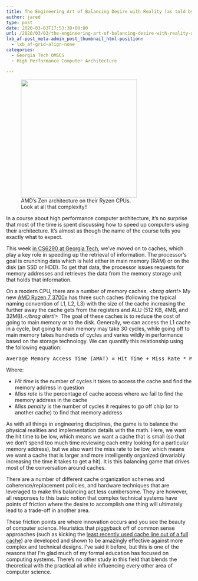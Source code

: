 ```yaml
---
title: The Engineering Art of Balancing Desire with Reality (as told by processor caches)
author: jared
type: post
date: 2020-03-03T17:53:30+00:00
url: /2020/03/03/the-engineering-art-of-balancing-desire-with-reality-as-told-by-processor-caches/
lxb_af-post_meta-admin_post_thumbnail_html-position:
  - lxb_af-grid-align-none
categories:
  - Georgia Tech OMSCS
  - High Performance Computer Architecture

---
```

<figure id="attachment_2857" aria-describedby="caption-attachment-2857" style="width: 315px" class="wp-caption alignright"><img decoding="async" loading="lazy" class="size-medium wp-image-2857" src="https://jared.lexblogplatform.com/wp-content/uploads/sites/10/2020/03/zen-315x320.png" alt="" width="315" height="320" /><figcaption id="caption-attachment-2857" class="wp-caption-text">AMD&#8217;s Zen architecture on their Ryzen CPUs. Look at all that complexity!!</figcaption></figure>

In a course about high performance computer architecture, it&#8217;s no surprise that most of the time is spent discussing how to speed up computers using their architecture. It&#8217;s almost as though the name of the course tells you exactly what to expect.

This week [in CS6290 at Georgia Tech][1], we&#8217;ve moved on to caches, which play a key role in speeding up the retrieval of information. The processor&#8217;s goal is crunching data which is held either in main memory (RAM) or on the disk (an SSD or HDD). To get that data, the processor issues requests for memory addresses and retrieves the data from the memory storage unit that holds that information.

<!--more-->

On a modern CPU, there are a number of memory caches. _<brag alert!>_ My new [AMD Ryzen 7 3700x][2] has three such caches (following the typical naming convention of L1, L2, L3) with the size of the cache increasing the further away the cache gets from the registers and ALU (512 KB, 4MB, and 32MB)._</brag alert!>_  The goal of these caches is to reduce the cost of going to main memory or to the disk. Generally, we can access the L1 cache in a cycle, but going to main memory may take 30 cycles, while going off to main memory takes hundreds of cycles and varies wildly in performance based on the storage technology. We can quantify this relationship using the following equation:

<pre>Average Memory Access Time (AMAT) = Hit Time + Miss Rate * Miss Penalty</pre>

Where:

  * _Hit time_ is the number of cycles it takes to access the cache and find the memory address in question
  * _Miss rate_ is the percentage of cache access where we fail to find the memory address in the cache
  * _Miss penalty_ is the number of cycles it requires to go off chip (or to another cache) to find that memory address

As with all things in engineering disciplines, the game is to balance the physical realities and implementation details with the math. Here, we want the hit time to be low, which means we want a cache that is small (so that we don&#8217;t spend too much time reviewing each entry looking for a particular memory address), but we also want the miss rate to be low, which means we want a cache that is larger and more intelligently organized (invariably increasing the time it takes to get a hit). It is this balancing game that drives most of the conversation around caches.

There are a number of different cache organization schemes and coherence/replacement policies, and hardware techniques that are leveraged to make this balancing act less cumbersome. They are however, all responses to this basic notion that complex technical systems have points of friction where the desire to accomplish one thing will ultimately lead to a trade-off in another area.

These friction points are where innovation occurs and you see the beauty of computer science. Heuristics that piggyback off of common sense approaches (such as kicking the [least recently used cache line out of a full cache][3]) are developed and shown to be amazingly effective against more complex and technical designs. I&#8217;ve said it before, but this is one of the reasons that I&#8217;m glad much of my formal education has focused on computing systems. There&#8217;s no other study in this field that blends the theoretical with the practical all while influencing every other area of computer science.

 [1]: https://www.jsulz.com/category/high-performance-computing-architecture/
 [2]: https://www.amd.com/en/products/cpu/amd-ryzen-7-3700x
 [3]: https://en.wikipedia.org/wiki/Cache_replacement_policies#Least_recently_used_(LRU)